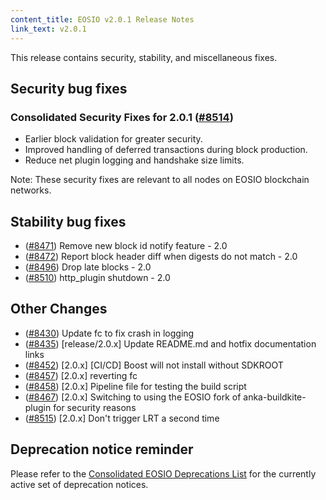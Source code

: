 ```yaml
---
content_title: EOSIO v2.0.1 Release Notes
link_text: v2.0.1
---
```


This release contains security, stability, and miscellaneous fixes.

## Security bug fixes

### Consolidated Security Fixes for 2.0.1 ([#8514](https://github.com/EOSIO/eos/pull/8514))

- Earlier block validation for greater security.
- Improved handling of deferred transactions during block production.
- Reduce net plugin logging and handshake size limits.

Note: These security fixes are relevant to all nodes on EOSIO blockchain networks.

## Stability bug fixes

- ([#8471](https://github.com/EOSIO/eos/pull/8471)) Remove new block id notify feature - 2.0
- ([#8472](https://github.com/EOSIO/eos/pull/8472)) Report block header diff when digests do not match - 2.0
- ([#8496](https://github.com/EOSIO/eos/pull/8496)) Drop late blocks - 2.0
- ([#8510](https://github.com/EOSIO/eos/pull/8510)) http_plugin shutdown - 2.0

## Other Changes

- ([#8430](https://github.com/EOSIO/eos/pull/8430)) Update fc to fix crash in logging
- ([#8435](https://github.com/EOSIO/eos/pull/8435)) [release/2.0.x] Update README.md and hotfix documentation links
- ([#8452](https://github.com/EOSIO/eos/pull/8452)) [2.0.x] [CI/CD] Boost will not install without SDKROOT
- ([#8457](https://github.com/EOSIO/eos/pull/8457)) [2.0.x] reverting fc
- ([#8458](https://github.com/EOSIO/eos/pull/8458)) [2.0.x] Pipeline file for testing the build script
- ([#8467](https://github.com/EOSIO/eos/pull/8467)) [2.0.x] Switching to using the EOSIO fork of anka-buildkite-plugin for security reasons
- ([#8515](https://github.com/EOSIO/eos/pull/8515)) [2.0.x] Don't trigger LRT a second time

## Deprecation notice reminder

Please refer to the [Consolidated EOSIO Deprecations List](https://github.com/EOSIO/eos/issues/7597) for the currently active set of deprecation notices. 
